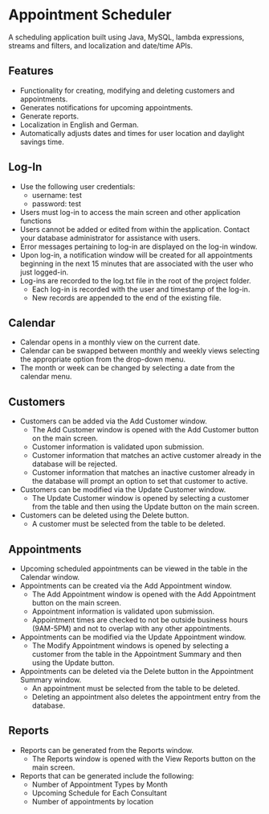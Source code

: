 # Appointment Scheduler
A scheduling application built using Java, MySQL, lambda expressions, streams and filters, and localization and date/time APIs.

## Features
* Functionality for creating, modifying and deleting customers and appointments. 
* Generates notifications for upcoming appointments. 
* Generate reports.
* Localization in English and German.
* Automatically adjusts dates and times for user location and daylight savings time.

## Log-In
* Use the following user credentials:
  - username: test
  - password: test
* Users must log-in to access the main screen and other application functions
* Users cannot be added or edited from within the application. Contact your database administrator for assistance with users.
* Error messages pertaining to log-in are displayed on the log-in window.
* Upon log-in, a notification window will be created for all appointments beginning in the next 15 minutes that are associated with the user who just logged-in.
* Log-ins are recorded to the log.txt file in the root of the project folder.
  - Each log-in is recorded with the user and timestamp of the log-in.
  - New records are appended to the end of the existing file.

## Calendar
* Calendar opens in a monthly view on the current date.
* Calendar can be swapped between monthly and weekly views selecting the appropriate option from the drop-down menu.
* The month or week can be changed by selecting a date from the calendar menu.

## Customers
* Customers can be added via the Add Customer window.
  - The Add Customer window is opened with the Add Customer button on the main screen.
  - Customer information is validated upon submission.
  - Customer information that matches an active customer already in the database will be rejected.
  - Customer information that matches an inactive customer already in the database will prompt an option to set that customer to active.
* Customers can be modified via the Update Customer window.
  - The Update Customer window is opened by selecting a customer from the table and then using the Update button on the main screen.
* Customers can be deleted using the Delete button.
  - A customer must be selected from the table to be deleted.

## Appointments
* Upcoming scheduled appointments can be viewed in the table in the Calendar window.
* Appointments can be created via the Add Appointment window.
  - The Add Appointment window is opened with the Add Appointment button on the main screen.
  - Appointment information is validated upon submission.
  - Appointment times are checked to not be outside business hours (9AM-5PM) and not to overlap with any other appointments.
* Appointments can be modified via the Update Appointment window.
  - The Modify Appointment windows is opened by selecting a customer from the table in the Appointment Summary and then using the Update button.
* Appointments can be deleted via the Delete button in the Appointment Summary window.
  - An appointment must be selected from the table to be deleted.
  - Deleting an appointment also deletes the appointment entry from the database.
	
## Reports
* Reports can be generated from the Reports window.
  - The Reports window is opened with the View Reports button on the main screen.
* Reports that can be generated include the following:
  - Number of Appointment Types by Month
  - Upcoming Schedule for Each Consultant
  - Number of appointments by location
